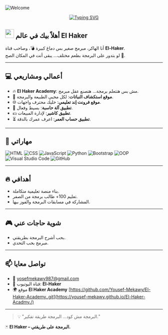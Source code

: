 ![Welcome](https://capsule-render.vercel.app/api?type=waving&color=gradient&height=200&section=header&text=Welcome%20to%20El%20Hacker's%20World!&fontSize=40&fontAlignY=35&desc=Powered%20by%20El_Haker&descAlignY=60)
<!-- Typing SVG by DenverCoder1 - https://github.com/DenverCoder1/readme-typing-svg -->
<p align="center">
  <a href="https://github.com/YousefMekawy">
    <img src="https://readme-typing-svg.herokuapp.com?font=Fira+Code&size=22&pause=1000&color=00F7FF&center=true&vCenter=true&width=550&lines=👋+My+name+is+El+_+Haker;💻+I+am+frontend+developer;🚀+أهلاً+بيك+في+عالمي+El+Haker;🔥+متنساش+تتابع+El Haker+🎥" alt="Typing SVG" />
  </a>
</p>


##  <img src="https://media.giphy.com/media/hvRJCLFzcasrR4ia7z/giphy.gif" width="28"> أهلاً بيك في عالم El Haker

أنا الهاكر،
مبرمج صغير بس دماغ كبيرة 💣، 
وصاحب قناة **El-Haker**.  
لو بتدور على البرمجة بطعم مختلف... يبقى أنت في المكان الصح 🎯.

---

## 💻 أعمالي ومشاريعي

- 🔥 **El Haker Academy**: مش بس هتتعلم برمجة… هتصنع عقل مبرمج.
- 🌱 **موقع استكشاف النباتات**: لكل محبي الطبيعة والبرمجة.
- 🌐 **موقع فرونت إند تعليمي**: خليك محترف واجهات.
- 🧮 **تطبيق آلة حاسبة**: بسيط وفعال.
- 💵 **تطبيق كاشير**: لإدارة المبيعات.
- ⏳ **تطبيق حساب العمر**: اعرف عمرك بالدقة.

---

## 🧠 مهاراتي

![HTML](https://img.shields.io/badge/HTML5-E34F26?style=flat&logo=html5&logoColor=white)
![CSS](https://img.shields.io/badge/CSS3-1572B6?style=flat&logo=css3&logoColor=white)
![JavaScript](https://img.shields.io/badge/JavaScript-F7DF1E?style=flat&logo=javascript&logoColor=black)
![Python](https://img.shields.io/badge/Python-3776AB?style=flat&logo=python&logoColor=white)
![Bootstrap](https://img.shields.io/badge/Bootstrap-7952B3?style=flat&logo=bootstrap&logoColor=white)
![OOP](https://img.shields.io/badge/OOP-blue)
![Visual Studio Code](https://img.shields.io/badge/-Visual%20Studio%20Code-05122A?style=flat&logo=visual-studio-code&logoColor=007ACC)
![GitHub](https://img.shields.io/badge/GitHub-181717?style=flat&logo=github&logoColor=white)

---

## 🔥 أهدافي

- بناء منصة تعليمية متكاملة.
- تعليم 100+ طالب برمجة من الصفر.
- المشاركة في مسابقات البرمجة والفوز بيها.

---

## 🎮 شوية حاجات عني

- بحب أشرح البرمجة بطريقتي.
- مبرمج بحب التحدي.
  

---

## 📫 تواصل معايا

- 📧 yosefmekawy987@gmail.com  
- 🎥 قناة اليوتيوب: **El-Haker**  
- 🌍  موقع **El Haker Academy**
[https://github.com/Yousef-Mekawy/El-Haker-Academy..git](https://yousef-mekawy.github.io/El-Haker-Acadmy./)

---

> 💡 "البرمجة مش كود... البرمجة طريقة تفكير."

🃏 **El Haker – البرمجة على طريقتي.**
